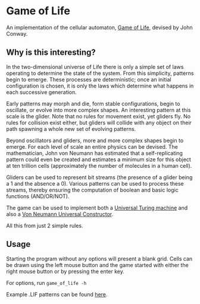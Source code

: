 Game of Life
============

An implementation of the cellular automaton, [Game of Life](http://en.wikipedia.org/wiki/Conways_Game_of_Life), devised by John Conway.


Why is this interesting?
------------------------

In the two-dimensional universe of Life there is only a simple set of laws operating to determine the state of the system. From this 
simplicity, patterns begin to emerge. These processes are deterministic; once an initial configuration is chosen, it is only the laws 
which determine what happens in each successive generation.

Early patterns may morph and die, form stable configurations, begin to oscillate, or evolve into more complex shapes. An interesting 
pattern at this scale is the glider. Note that no rules for movement exist, yet gliders fly. No rules for collision exist either, but
gliders will collide with any object on their path spawning a whole new set of evolving patterns.

Beyond oscillators and gliders, more and more complex shapes begin to emerge. For each level of scale an entire physics can be 
devised. The mathematician, John von Neumann has estimated that a self-replicating pattern could even be created and estimates
a minimum size for this object at ten trillion cells (approximately the number of molecules in a human cell).

Gliders can be used to represent bit streams (the presence of a glider being a 1 and the absence a 0). Various patterns can be used 
to process these streams, thereby ensuring the computation of boolean and basic logic functions (AND/OR/NOT).

The game can be used to implement both a [Universal Turing machine](http://www.igblan.free-online.co.uk/igblan/ca/) and also a [Von Neumann Universal Constructor](http://conwaylife.com/wiki/Universal_constructor).

All this from just 2 simple rules.



Usage
-----

Starting the program without any options will present a blank grid. Cells can be drawn using the left mouse button
and the game started with either the right mouse button or by pressing the enter key.

For options, run `game_of_life -h`

Example .LIF patterns can be found [here](http://www.mindspring.com/~alanh/lifep.zip).
